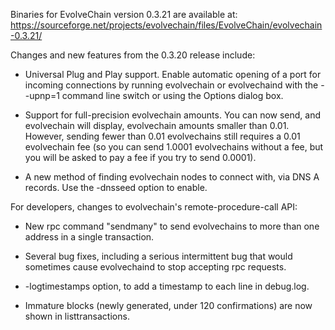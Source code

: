 Binaries for EvolveChain version 0.3.21 are available at:
  https://sourceforge.net/projects/evolvechain/files/EvolveChain/evolvechain-0.3.21/

Changes and new features from the 0.3.20 release include:

* Universal Plug and Play support.  Enable automatic opening of a port for incoming connections by running evolvechain or evolvechaind with the - -upnp=1 command line switch or using the Options dialog box.

* Support for full-precision evolvechain amounts.  You can now send, and evolvechain will display, evolvechain amounts smaller than 0.01.  However, sending fewer than 0.01 evolvechains still requires a 0.01 evolvechain fee (so you can send 1.0001 evolvechains without a fee, but you will be asked to pay a fee if you try to send 0.0001).

* A new method of finding evolvechain nodes to connect with, via DNS A records. Use the -dnsseed option to enable.

For developers, changes to evolvechain's remote-procedure-call API:

* New rpc command "sendmany" to send evolvechains to more than one address in a single transaction.

* Several bug fixes, including a serious intermittent bug that would sometimes cause evolvechaind to stop accepting rpc requests. 

* -logtimestamps option, to add a timestamp to each line in debug.log.

* Immature blocks (newly generated, under 120 confirmations) are now shown in listtransactions.
